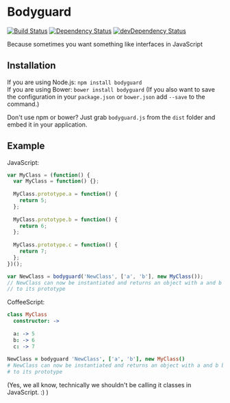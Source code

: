 Bodyguard
=========

[![Build Status](https://travis-ci.org/freezedev/bodyguard.png?branch=master)](https://travis-ci.org/freezedev/bodyguard)
[![Dependency Status](https://david-dm.org/freezedev/bodyguard.png)](https://david-dm.org/freezedev/bodyguard)
[![devDependency Status](https://david-dm.org/freezedev/bodyguard/dev-status.png)](https://david-dm.org/freezedev/bodyguard#info=devDependencies)

Because sometimes you want something like interfaces in JavaScript

Installation
------------

If you are using Node.js: `npm install bodyguard`  
If you are using Bower: `bower install bodyguard`
(If you also want to save the configuration in your `package.json` or `bower.json` add `--save` to the command.)

Don't use npm or bower? Just grab `bodyguard.js` from the `dist` folder and embed it in your application.

Example
-------

JavaScript:
  
```javascript
var MyClass = (function() {
  var MyClass = function() {};
  
  MyClass.prototype.a = function() {
    return 5;
  };
  
  MyClass.prototype.b = function() {
    return 6;
  };
  
  MyClass.prototype.c = function() {
    return 7;
  };
})();

var NewClass = bodyguard('NewClass', ['a', 'b'], new MyClass());
// NewClass can now be instantiated and returns an object with a and b bound
// to its prototype
```


CoffeeScript:

```coffeescript
class MyClass
  constructor: ->
  
  a: -> 5
  b: -> 6
  c: -> 7
  
NewClass = bodyguard 'NewClass', ['a', 'b'], new MyClass()
# NewClass can now be instantiated and returns an object with a and b bound
# to its prototype
```

(Yes, we all know, technically we shouldn't be calling it classes in JavaScript. :) )
